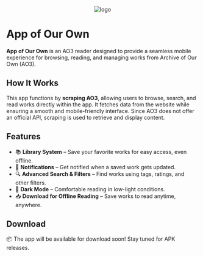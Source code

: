 <p align="center">
  <img src="https://github.com/user-attachments/assets/37721af5-efd6-42bd-a64e-9e07c6449b3e" alt="logo">
</p>

# App of Our Own

**App of Our Own** is an AO3 reader designed to provide a seamless mobile experience for browsing, reading, and managing works from Archive of Our Own (AO3).

## How It Works

This app functions by **scraping AO3**, allowing users to browse, search, and read works directly within the app. It fetches data from the website while ensuring a smooth and mobile-friendly interface. Since AO3 does not offer an official API, scraping is used to retrieve and display content.

## Features

- 📚 **Library System** – Save your favorite works for easy access, even offline.  
- 🔔 **Notifications** – Get notified when a saved work gets updated.  
- 🔍 **Advanced Search & Filters** – Find works using tags, ratings, and other filters.  
- 🌙 **Dark Mode** – Comfortable reading in low-light conditions.  
- 📥 **Download for Offline Reading** – Save works to read anytime, anywhere.  

## Download

📦 The app will be available for download soon! Stay tuned for APK releases.
